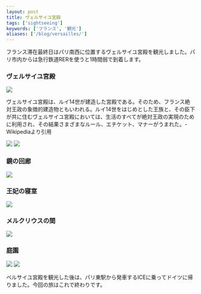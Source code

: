 ```yaml
---
layout: post
title: ヴェルサイユ宮殿
tags: ['sightseeing']
keywords: ['フランス', '観光']
aliases: ['/blog/versailles/']
---
```


フランス滞在最終日はパリ南西に位置するヴェルサイユ宮殿を観光しました。パリ市内からは急行鉄道RERを使うと1時間弱で到着します。

### ヴェルサイユ宮殿

<img src="/img/blog_versailles02.jpg" class="image-on-frame image-fade">

ヴェルサイユ宮殿は、ルイ14世が建造した宮殿である。そのため、フランス絶対王政の象徴的建造物ともいわれる。ルイ14世をはじめとした王族と、その臣下が共に住むヴェルサイユ宮殿においては、生活のすべてが絶対王政の実現のために利用され、その結果さまざまなルール、エチケット、マナーがうまれた。-Wikipediaより引用

<img src="/img/blog_versailles03.jpg" class="image-on-frame image-fade">

<img src="/img/blog_versailles04.jpg" class="image-on-frame image-fade">

### 鏡の回廊

<img src="/img/blog_versailles05.jpg" class="image-on-frame image-fade">

### 王妃の寝室

<img src="/img/blog_versailles06.jpg" class="image-on-frame image-fade">

### メルクリウスの間

<img src="/img/blog_versailles07.jpg" class="image-on-frame image-fade">

### 庭園

<img src="/img/blog_versailles08.jpg" class="image-on-frame image-fade">

<img src="/img/blog_versailles09.jpg" class="image-on-frame image-fade">

ベルサイユ宮殿を観光した後は、パリ東駅から発車するICEに乗ってドイツに帰りました。今回の旅はこれで終わりです。

